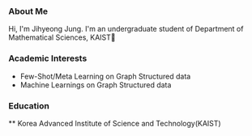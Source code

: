 ### About Me
Hi, I'm Jihyeong Jung. I'm an undergraduate student of Department of Mathematical Sciences, KAIST👋

### Academic Interests
* Few-Shot/Meta Learning on Graph Structured data
* Machine Learnings on Graph Structured data

### Education
** Korea Advanced Institute of Science and Technology(KAIST)

<!--
**JhngJng/JhngJng** is a ✨ _special_ ✨ repository because its `README.md` (this file) appears on your GitHub profile.

Here are some ideas to get you started:

- 🔭 I’m currently working on ...
- 🌱 I’m currently learning ...
- 👯 I’m looking to collaborate on ...
- 🤔 I’m looking for help with ...
- 💬 Ask me about ...
- 📫 How to reach me: ...
- 😄 Pronouns: ...
- ⚡ Fun fact: ...
-->
